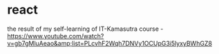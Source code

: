 # react
the result of my self-learning of IT-Kamasutra course - https://www.youtube.com/watch?v=gb7gMluAeao&amp;list=PLcvhF2Wqh7DNVy1OCUpG3i5lyxyBWhGZ8

